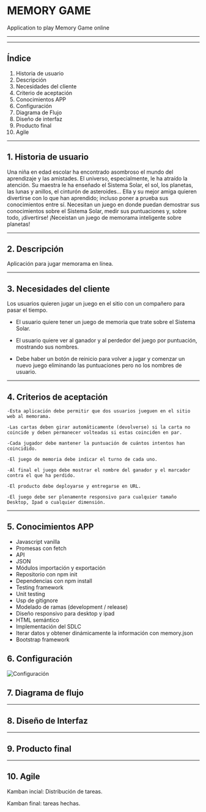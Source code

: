# MEMORY GAME

Application to play Memory Game online

---

---

## **Índice**

1. Historia de usuario
2. Descripción
3. Necesidades del cliente
4. Criterio de aceptación
5. Conocimientos APP
6. Configuración
7. Diagrama de Flujo
8. Diseño de interfaz
9. Producto final
10. Agile

---

## **1. Historia de usuario**

Una niña en edad escolar ha encontrado asombroso el mundo del aprendizaje y las amistades. El universo, especialmente, le ha atraído la atención. Su maestra le ha enseñado el Sistema Solar, el sol, los planetas, las lunas y anillos, el cinturón de asteroides... Ella y su mejor amiga quieren divertirse con lo que han aprendido; incluso poner a prueba sus conocimientos entre sí. Necesitan un juego en donde puedan demostrar sus conocimientos sobre el Sistema Solar, medir sus puntuaciones y, sobre todo, ¡divertirse! ¡Neceistan un juego de memorama inteligente sobre planetas!

---

## **2. Descripción**

Aplicación para jugar memorama en línea.

---

## **3. Necesidades del cliente**

Los usuarios quieren jugar un juego en el sitio con un compañero para pasar el tiempo.

- El usuario quiere tener un juego de memoria que trate sobre el Sistema Solar.

- El usuario quiere ver al ganador y al perdedor del juego por puntuación, mostrando sus nombres.

- Debe haber un botón de reinicio para volver a jugar y comenzar un nuevo juego eliminando las puntuaciones pero no los nombres de usuario.

---

## **4. Criterios de aceptación**

    -Esta aplicación debe permitir que dos usuarios jueguen en el sitio web al memorama.

    -Las cartas deben girar automáticamente (devolverse) si la carta no coincide y deben permanecer volteadas si estas coinciden en par.

    -Cada jugador debe mantener la puntuación de cuántos intentos han coincidido.

    -El juego de memoria debe indicar el turno de cada uno.

    -Al final el juego debe mostrar el nombre del ganador y el marcador contra el que ha perdido.

    -El producto debe deployarse y entregarse en URL.

    -El juego debe ser plenamente responsivo para cualquier tamaño Desktop, Ipad o cualquier dimensión.

---

## **5. Conocimientos APP**

- Javascript vanilla
- Promesas con fetch
- API
- JSON
- Módulos importación y exportación
- Repositorio con npm init
- Dependencias con npm install
- Testing framework
- Unit testing
- Usp de gitignore
- Modelado de ramas (development / release)
- Diseño responsivo para desktop y ipad
- HTML semántico
- Implementación del SDLC
- Iterar datos y obtener dinámicamente la información con memory.json
- Bootstrap framework

## **6. Configuración**

![Configuración](/data/assets.config.png)

## **7. Diagrama de flujo**

---

## **8. Diseño de Interfaz**

---

## **9. Producto final**

---

## **10. Agile**

Kamban incial: Distribución de tareas.

Kamban final: tareas hechas.
